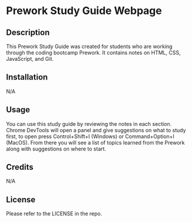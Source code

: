 # Prework Study Guide Webpage

## Description

This Prework Study Guide was created for students who are working through the coding bootcamp Prework. It contains notes on HTML, CSS, JavaScript, and Git. 

## Installation

N/A

## Usage

You can use this study guide by reviewing the notes in each section. Chrome DevTools will open a panel and give suggestions on what to study first, to open press Control+Shift+I (Windows) or Command+Option+I (MacOS). From there you will see a list of topics learned from the Prework along with suggestions on where to start. 

## Credits

N/A

## License

Please refer to the LICENSE in the repo.